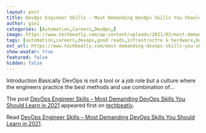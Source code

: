 ```yaml
---
layout: post
title: DevOps Engineer Skills – Most Demanding DevOps Skills You Should Learn in 2021
author: gini
categories: [Automation,Careers,DevOps,]
image: https://www.techbeatly.com/wp-content/uploads/2021/02/most-demanding-devops-skills-you-should-learn-techbeatly-1024x683.png
tags: [automation,careers,devops,good reads,infrastructre & hardware,become a devops engineer,devops engineer bootcamp,devops engineer learning path,devops engineer prerequisites,devops engineer skills,devops methods,devops roadmap,devops tools,how to become a devops engineer,how to become decops engineer,most demanding devops skills you should learn in 2021,skills needed for a devops engineer,what are the skills needed for devops engineer,what is devops,who is a devops engineer,]
ext_url: https://www.techbeatly.com/most-demanding-devops-skills-you-should-learn/
show-avatar: true
featured: false
hidden: false
---
```


<p>Introduction Basically DevOps is not a tool or a job role but a culture where the engineers practice the best methods and use combination of&#46;&#46;&#46;</p>
<p>The post <a href="https://www.techbeatly.com/most-demanding-devops-skills-you-should-learn/">DevOps Engineer Skills &#8211; Most Demanding DevOps Skills You Should Learn in 2021</a> appeared first on <a href="https://www.techbeatly.com">techbeatly</a>.</p>

Read [DevOps Engineer Skills – Most Demanding DevOps Skills You Should Learn in 2021](https://www.techbeatly.com/most-demanding-devops-skills-you-should-learn/).